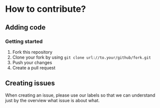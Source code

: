 # How to contribute?




## Adding code

### Getting started
1. Fork this repository
2. Clone your fork by using ``git clone url://to.your/github/fork.git``
3. Push your changes
4. Create a pull request



## Creating issues
When creating an issue, please use our labels so that we can understand just by the overview what issue is about what.